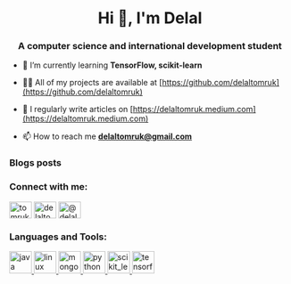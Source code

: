 <h1 align="center">Hi 👋, I'm Delal</h1>
<h3 align="center">A computer science and international development student</h3>

- 🌱 I’m currently learning **TensorFlow, scikit-learn**

- 👨‍💻 All of my projects are available at [https://github.com/delaltomruk](https://github.com/delaltomruk)

- 📝 I regularly write articles on [https://delaltomruk.medium.com](https://delaltomruk.medium.com)

- 📫 How to reach me **delaltomruk@gmail.com**

### Blogs posts
<!-- BLOG-POST-LIST:START -->
<!-- BLOG-POST-LIST:END -->

<h3 align="left">Connect with me:</h3>
<p align="left">
<a href="https://twitter.com/tomrukdelal" target="blank"><img align="center" src="https://cdn.jsdelivr.net/npm/simple-icons@3.0.1/icons/twitter.svg" alt="tomrukdelal" height="30" width="40" /></a>
<a href="https://linkedin.com/in/delaltomruk" target="blank"><img align="center" src="https://cdn.jsdelivr.net/npm/simple-icons@3.0.1/icons/linkedin.svg" alt="delaltomruk" height="30" width="40" /></a>
<a href="https://medium.com/@delaltomruk" target="blank"><img align="center" src="https://cdn.jsdelivr.net/npm/simple-icons@3.0.1/icons/medium.svg" alt="@delaltomruk" height="30" width="40" /></a>
</p>

<h3 align="left">Languages and Tools:</h3>
<p align="left"> <a href="https://www.java.com" target="_blank"> <img src="https://devicons.github.io/devicon/devicon.git/icons/java/java-original-wordmark.svg" alt="java" width="40" height="40"/> </a> <a href="https://www.linux.org/" target="_blank"> <img src="https://devicons.github.io/devicon/devicon.git/icons/linux/linux-original.svg" alt="linux" width="40" height="40"/> </a> <a href="https://www.mongodb.com/" target="_blank"> <img src="https://devicons.github.io/devicon/devicon.git/icons/mongodb/mongodb-original-wordmark.svg" alt="mongodb" width="40" height="40"/> </a> <a href="https://www.python.org" target="_blank"> <img src="https://devicons.github.io/devicon/devicon.git/icons/python/python-original.svg" alt="python" width="40" height="40"/> </a> <a href="https://scikit-learn.org/" target="_blank"> <img src="https://upload.wikimedia.org/wikipedia/commons/0/05/Scikit_learn_logo_small.svg" alt="scikit_learn" width="40" height="40"/> </a> <a href="https://www.tensorflow.org" target="_blank"> <img src="https://www.vectorlogo.zone/logos/tensorflow/tensorflow-icon.svg" alt="tensorflow" width="40" height="40"/> </a> </p>

